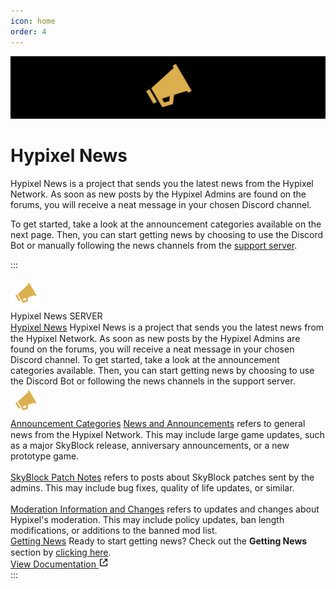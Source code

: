 ```yaml
---
icon: home
order: 4
---
```

![](./assets/hypixel-news-banner.png)

# Hypixel News
Hypixel News is a project that sends you the latest news from the Hypixel Network. As soon as new posts by the Hypixel Admins are found on the forums, you will receive a neat message in your chosen Discord channel.

To get started, take a look at the announcement categories available on the next page. Then, you can start getting news by choosing to use the Discord Bot or manually following the news channels from the [support server](https://discord.gg/d2kKwqcUsv).

:::
<div class="d-flex d-items-start d-justify-center d-w-full d-h-full d-font-sans d-text-black dark:d-text-white d-p-4">
    <div class="d-flex d-flex-row d-w-fit d-h-fit d-gap-4">
        <img class="d-w-12 d-h-12 d-bg-black d-rounded-full" src="/docs/assets/hypixel-news-icon.svg" alt="Hypixel News Icon">
        <div class="d-flex d-flex-col d-max-w-[30rem] d-h-fit d-gap-2">
            <div class="d-flex d-flex-row d-gap-1">
                <span style="line-height: 1.125rem;" class="d-text-[#060607] dark:d-text-white d-text-lg d-h-[18px] d-font-medium truncate">Hypixel News</span>
                <span class="d-text-white d-bg-[#5865F2] d-text-[10px] d-font-bold d-rounded-sm d-my-auto d-px-1 py-[0.5px]">SERVER</span>
            </div>
            <div class="d-flex d-flex-row d-h-fit">
                <div class="d-bg-[#e3e5e8] dark:d-bg-[#202225] d-w-[0.25rem] d-rounded-l-xl"></div>
                <div class="d-flex d-flex-col d-bg-[#f2f3f5] dark:d-bg-[#2f3136] d-w-full d-rounded-r d-gap-4 d-p-4">
                    <a href="/docs/" target="_blank" style="line-height: 1.125rem;" class="d-text-lg d-font-semibold d-text-[#0068E0] dark:d-text-[#00AFF4] hover:underline">Hypixel News</a>
                    <span class="d-text-[#2E3338] dark:d-text-[#DCDDDE] d-text-sm d-font-medium">Hypixel News is a project that sends you the latest news from the Hypixel Network. As soon as new posts by the Hypixel Admins are found on the forums, you will receive a neat message in your chosen Discord channel.</span>
                    <span class="d-text-[#2E3338] dark:d-text-[#DCDDDE] d-text-sm d-font-medium">To get started, take a look at the announcement categories available. Then, you can start getting news by choosing to use the Discord Bot or following the news channels in the support server.</span>
                    <div class="d-flex d-items-center d-justify-center d-w-full d-h-[7.5rem] d-bg-white dark:d-bg-black d-rounded-md">
                        <img class="w-24 d-h-24 d-select-none" src="/docs/assets/hypixel-news-icon.svg" alt="Hypixel News Icon">
                    </div>
                </div>
            </div>
            <div class="d-flex d-flex-row d-h-fit">
                <div class="d-bg-[#e3e5e8] dark:d-bg-[#202225] d-w-[0.25rem] d-rounded-l-xl"></div>
                <div class="d-flex d-flex-col d-bg-[#f2f3f5] dark:d-bg-[#2f3136] d-w-full d-rounded-r d-gap-4 d-p-4">
                    <a href="/docs/guide/announcement-categories" target="_blank" style="line-height: 1.125rem;" class="text-lg d-font-semibold d-text-[#0068E0] dark:d-text-[#00AFF4] hover:underline">Announcement Categories</a>
                    <span class="d-text-[#2E3338] dark:d-text-[#DCDDDE] d-text-sm d-font-medium">
                        <a href="https://hypixel.net/forums/news-and-announcements.4/" target="_blank" class="d-text-[#0068E0] dark:d-text-[#00AFF4] hover:underline">News and Announcements</a> refers to general news from the Hypixel Network. This may include large game updates, such as a major SkyBlock release, anniversary announcements, or a new prototype game.
                        <br>
                        <br>
                        <a href="https://hypixel.net/forums/skyblock-patch-notes.158/" target="_blank" class="d-text-[#0068E0] dark:d-text-[#00AFF4] hover:underline">SkyBlock Patch Notes</a> refers to posts about SkyBlock patches sent by the admins. This may include bug fixes, quality of life updates, or similar.
                        <br>
                        <br>
                        <a href="https://hypixel.net/forums/moderation-information-and-changes.164/" target="_blank" class="d-text-[#0068E0] dark:d-text-[#00AFF4] hover:underline">Moderation Information and Changes</a> refers to updates and changes about Hypixel's moderation. This may include policy updates, ban length modifications, or additions to the banned mod list.
                    </span>
                </div>
            </div>
            <div class="d-flex d-flex-row d-h-fit">
                <div class="d-bg-[#e3e5e8] dark:d-bg-[#202225] d-w-[0.25rem] d-rounded-l-xl"></div>
                <div class="d-flex d-flex-col d-bg-[#f2f3f5] dark:d-bg-[#2f3136] d-w-full d-rounded-r d-gap-4 d-p-4">
                    <a href="/docs/guide/announcement-categories" target="_blank" style="line-height: 1.125rem;" class=" d-text-lg d-font-semibold d-text-[#0068E0] dark:d-text-[#00AFF4] hover:underline">Getting News</a>
                    <span class="d-text-[#2E3338] dark:d-text-[#DCDDDE] d-text-sm d-font-medium">Ready to start getting news?</span>
                    <span class="d-text-[#2E3338] dark:d-text-[#DCDDDE] d-text-sm d-font-medium">Check out the <b>Getting News</b> section by <a href="/docs/guide/getting-news/" target="_blank" class="d-text-[#00Aff4] hover:d-underline">clicking here</a>.</span>
                </div>
            </div>
            <a href="/docs" target="_blank" class="d-flex d-flex-row d-items-center d-justify-center d-w-fit d-h-fit d-transition-colors d-bg-[#6A7480] dark:d-bg-[#4f545C] hover:d-bg-[#4f5660] dark:hover:d-bg-[#686d73] d-gap-2 d-px-4 py-2 rounded">
                <span class="d-text-white d-font-semibold">View Documentation</span>
                <svg class="d-fill-white" width="16" height="16" viewBox="0 0 24 24">
                    <path d="M10 5V3H5.375C4.06519 3 3 4.06519 3 5.375V18.625C3 19.936 4.06519 21 5.375 21H18.625C19.936 21 21 19.936 21 18.625V14H19V19H5V5H10Z"></path><path d="M21 2.99902H14V4.99902H17.586L9.29297 13.292L10.707 14.706L19 6.41302V9.99902H21V2.99902Z"></path>
                </svg>
            </a>
        </div>
    </div>
</div>
:::